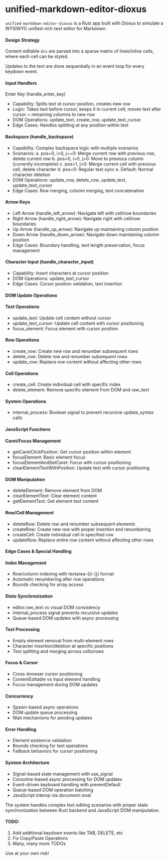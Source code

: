 # unified-markdown-editor-dioxus

`unified-markdown-editor-dioxus` is a Rust app built with Dioxus to simulate a WYSIWYG unified-rich-text editor for Markdown.


#### Design Strategy 

Content editable `div` are parsed into a sparse matrix of lines/inline cells, where each cell can be styled.

Updates to the text are done sequentially in an event loop for every keydown event.

#### Input Handlers

  Enter Key (handle_enter_key)

  - Capability: Splits text at cursor position, creates new row
  - Logic: Takes text before cursor, keeps it in current cell; moves text after cursor + remaining columns to new
  row
  - DOM Operations: update_text, create_row, update_text_cursor
  - Edge Cases: Handles splitting at any position within text

  #### Backspace (handle_backspace)

  - Capability: Complex backspace logic with multiple scenarios
  - Scenarios:
    a. pos=0, i>0, j==0: Merge current row with previous row, delete current row
    b. pos=0, i>0, j>0: Move to previous column (currently incomplete)
    c. pos=1, j>0: Merge current cell with previous cell, delete character
    d. pos=0: Regular text sync
    e. Default: Normal character deletion
  - DOM Operations: update_row, delete_row, update_text, update_text_cursor
  - Edge Cases: Row merging, column merging, text concatenation

#### Arrow Keys

  - Left Arrow (handle_left_arrow): Navigate left with cell/row boundaries
  - Right Arrow (handle_right_arrow): Navigate right with cell/row boundaries
  - Up Arrow (handle_up_arrow): Navigate up maintaining column position
  - Down Arrow (handle_down_arrow): Navigate down maintaining column position
  - Edge Cases: Boundary handling, text length preservation, focus management

 #### Character Input (handle_character_input)

  - Capability: Insert characters at cursor position
  - DOM Operations: update_text_cursor
  - Edge Cases: Cursor position validation, text insertion

 #### DOM Update Operations

 #### Text Operations

  - update_text: Update cell content without cursor
  - update_text_cursor: Update cell content with cursor positioning
  - focus_element: Focus element with cursor position

 #### Row Operations

  - create_row: Create new row and renumber subsequent rows
  - delete_row: Delete row and renumber subsequent rows
  - update_row: Replace row content without affecting other rows

 #### Cell Operations 

  - create_cell: Create individual cell with specific index
  - delete_element: Remove specific element from DOM and raw_text

 #### System Operations

  - internal_process: Boolean signal to prevent recursive update_syntax calls

 #### JavaScript Functions

 #### Caret/Focus Management

  - getCaretClickPosition: Get cursor position within element
  - focusElement: Basic element focus
  - focusElementAndSetCaret: Focus with cursor positioning
  - clearElementTextWithPosition: Update text with cursor positioning

 #### DOM Manipulation

  - deleteElement: Remove element from DOM
  - clearElementText: Clear element content
  - getElementText: Get element text content

 #### Row/Cell Management

  - deleteRow: Delete row and renumber subsequent elements
  - createRow: Create new row with proper insertion and renumbering
  - createCell: Create individual cell in specified row
  - updateRow: Replace entire row content without affecting other rows

 #### Edge Cases & Special Handling

 #### Index Management

  - Row/column indexing with textarea-{i}-{j} format
  - Automatic renumbering after row operations
  - Bounds checking for array access

 #### State Synchronization

  - editor.raw_text vs visual DOM consistency
  - internal_process signal prevents recursive updates
  - Queue-based DOM updates with async processing

 #### Text Processing

  - Empty element removal from multi-element rows
  - Character insertion/deletion at specific positions
  - Text splitting and merging across cells/rows

 #### Focus & Cursor

  - Cross-browser cursor positioning
  - ContentEditable vs input element handling
  - Focus management during DOM updates

 #### Concurrency

  - Spawn-based async operations
  - DOM update queue processing
  - Wait mechanisms for pending updates

 #### Error Handling

  - Element existence validation
  - Bounds checking for text operations
  - Fallback behaviors for cursor positioning

  #### System Architecture

  - Signal-based state management with use_signal
  - Coroutine-based async processing for DOM updates
  - Event-driven keyboard handling with preventDefault
  - Queue-based DOM operation batching
  - JavaScript interop via document::eval

  The system handles complex text editing scenarios with proper state synchronization between Rust backend and JavaScript DOM manipulation.

 #### TODO:
1. Add additional keydown events like TAB, DELETE, etc
2. Fix Copy/Paste Operations
3. Many, many more TODOs

Use at your own risk!